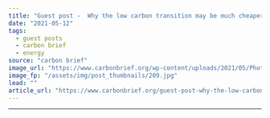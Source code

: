 ```yaml
---
title: "Guest post -  Why the low carbon transition may be much cheaper than models predict"
date: "2021-05-12"
tags: 
  - guest posts
  - carbon brief
  - energy
source: "carbon brief"
image_url: "https://www.carbonbrief.org/wp-content/uploads/2021/05/Photovoltaic-solar-panels-and-wind-turbines-San-Gorgonio-Pass-Wind-Farm-California-E1H64K-583x372.jpg"
image_fp: "/assets/img/post_thumbnails/209.jpg"
lead: ""
article_url: "https://www.carbonbrief.org/guest-post-why-the-low-carbon-transition-may-be-much-cheaper-than-models-predict"
---
```


---

